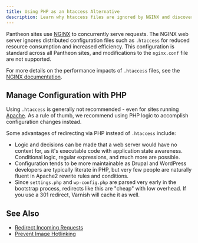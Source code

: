 ```yaml
---
title: Using PHP as an htaccess Alternative
description: Learn why htaccess files are ignored by NGINX and discover alternatives for modifying a site's configuration.
---
```

Pantheon sites use [NGINX](https://www.nginx.com/resources/wiki/#) to concurrently serve requests. The NGINX web server ignores distributed configuration files such as `.htaccess` for reduced resource consumption and increased efficiency. This configuration is standard across all Pantheon sites, and modifications to the `nginx.conf` file are not supported.

For more details on the performance impacts of `.htaccess` files, see the [NGINX documentation](https://www.nginx.com/resources/wiki/start/topics/examples/likeapache-htaccess/).

## Manage Configuration with PHP
Using `.htaccess` is generally not recommended - even for sites running  [Apache](http://httpd.apache.org/docs/trunk/howto/htaccess.html#when). As a rule of thumb, we recommend using PHP logic to accomplish configuration changes instead.

Some advantages of redirecting via PHP instead of `.htaccess` include:

- Logic and decisions can be made that a web server would have no context for, as it's executable code with application state awareness. Conditional logic, regular expressions, and much more are possible.
- Configuration tends to be more maintainable as Drupal and WordPress developers are typically literate in PHP, but very few people are naturally fluent in Apache2 rewrite rules and conditions.
- Since `settings.php` and `wp-config.php` are parsed very early in the bootstrap process, redirects like this are "cheap" with low overhead. If you use a 301 redirect, Varnish will cache it as well.

## See Also
- [Redirect Incoming Requests](/docs/redirects/)
- [Prevent Image Hotlinking](https://www.maketecheasier.com/prevent-people-from-hotlinking-your-images)

